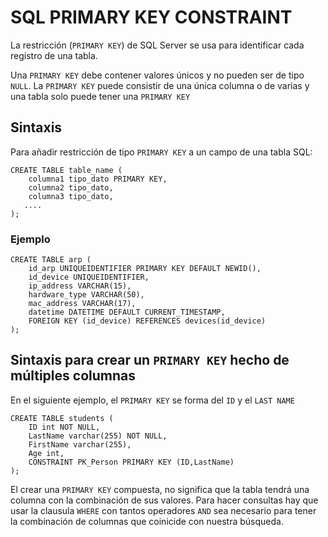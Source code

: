 # SQL PRIMARY KEY CONSTRAINT

La restricción (`PRIMARY KEY`) de SQL Server se usa para identificar cada registro de una tabla.

Una `PRIMARY KEY` debe contener valores únicos y no pueden ser de tipo `NULL`.
La `PRIMARY KEY` puede consistir de una única columna o de varias y una tabla solo puede tener una `PRIMARY KEY`

## Sintaxis

Para añadir restricción de tipo `PRIMARY KEY` a un campo de una tabla SQL:

```
CREATE TABLE table_name (
    columna1 tipo_dato PRIMARY KEY,
    columna2 tipo_dato,
    columna3 tipo_dato,
   ....
);
```

### Ejemplo

```
CREATE TABLE arp (
    id_arp UNIQUEIDENTIFIER PRIMARY KEY DEFAULT NEWID(),
    id_device UNIQUEIDENTIFIER,
    ip_address VARCHAR(15),
    hardware_type VARCHAR(50),
    mac_address VARCHAR(17),
    datetime DATETIME DEFAULT CURRENT_TIMESTAMP,
    FOREIGN KEY (id_device) REFERENCES devices(id_device)
);
```

## Sintaxis para crear un `PRIMARY KEY` hecho de múltiples columnas

En el siguiente ejemplo, el `PRIMARY KEY` se forma del `ID` y el `LAST NAME`

```
CREATE TABLE students (
    ID int NOT NULL,
    LastName varchar(255) NOT NULL,
    FirstName varchar(255),
    Age int,
    CONSTRAINT PK_Person PRIMARY KEY (ID,LastName)
);
```

El crear una `PRIMARY KEY` compuesta, no significa que la tabla tendrá una columna con la combinación de sus valores. Para hacer consultas hay que usar la clausula `WHERE` con tantos operadores `AND` sea necesario para tener la combinación de columnas que coinicide con nuestra búsqueda.
